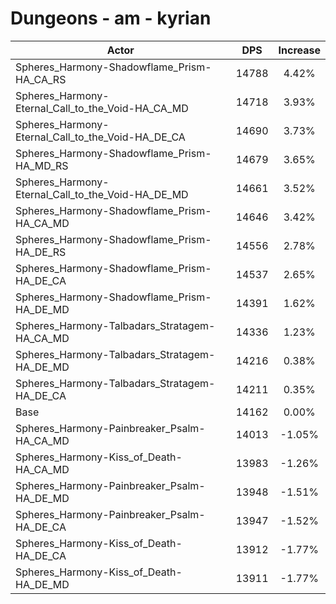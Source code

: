 # Dungeons - am - kyrian
| Actor | DPS | Increase |
|---|:---:|:---:|
|Spheres_Harmony-Shadowflame_Prism-HA_CA_RS|14788|4.42%|
|Spheres_Harmony-Eternal_Call_to_the_Void-HA_CA_MD|14718|3.93%|
|Spheres_Harmony-Eternal_Call_to_the_Void-HA_DE_CA|14690|3.73%|
|Spheres_Harmony-Shadowflame_Prism-HA_MD_RS|14679|3.65%|
|Spheres_Harmony-Eternal_Call_to_the_Void-HA_DE_MD|14661|3.52%|
|Spheres_Harmony-Shadowflame_Prism-HA_CA_MD|14646|3.42%|
|Spheres_Harmony-Shadowflame_Prism-HA_DE_RS|14556|2.78%|
|Spheres_Harmony-Shadowflame_Prism-HA_DE_CA|14537|2.65%|
|Spheres_Harmony-Shadowflame_Prism-HA_DE_MD|14391|1.62%|
|Spheres_Harmony-Talbadars_Stratagem-HA_CA_MD|14336|1.23%|
|Spheres_Harmony-Talbadars_Stratagem-HA_DE_MD|14216|0.38%|
|Spheres_Harmony-Talbadars_Stratagem-HA_DE_CA|14211|0.35%|
|Base|14162|0.00%|
|Spheres_Harmony-Painbreaker_Psalm-HA_CA_MD|14013|-1.05%|
|Spheres_Harmony-Kiss_of_Death-HA_CA_MD|13983|-1.26%|
|Spheres_Harmony-Painbreaker_Psalm-HA_DE_MD|13948|-1.51%|
|Spheres_Harmony-Painbreaker_Psalm-HA_DE_CA|13947|-1.52%|
|Spheres_Harmony-Kiss_of_Death-HA_DE_CA|13912|-1.77%|
|Spheres_Harmony-Kiss_of_Death-HA_DE_MD|13911|-1.77%|
